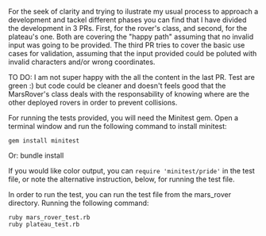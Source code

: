 For the seek of clarity and trying to ilustrate my usual process to approach a development and tackel different phases you can find that I have divided the development in 3 PRs.
First, for the rover's class, and second, for the plateau's one. Both are covering the "happy path" assuming that no invalid input was going to be provided.
The third PR tries to cover the basic use cases for validation, assuming that the input provided could be poluted with invalid characters and/or wrong coordinates.

TO DO:
I am not super happy with the all the content in the last PR. Test are green :) but code could be cleaner and doesn't feels good that the MarsRover's class deals with the responsability of knowing where are the other deployed rovers in order to prevent collisions.

For running the tests provided, you will need the Minitest gem. Open a
terminal window and run the following command to install minitest:

    gem install minitest
Or:
    bundle install

If you would like color output, you can `require 'minitest/pride'` in
the test file, or note the alternative instruction, below, for running
the test file.

In order to run the test, you can run the test file from the mars_rover
directory. Running the following command:

    ruby mars_rover_test.rb
    ruby plateau_test.rb

